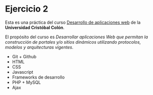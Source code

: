 # Ejercicio 2

Esta es una práctica del curso [Desarrollo de aplicaciones web](https://av-exactas.ucc.mx/course/view.php?id=296) de la **Universidad Cristóbal Colón**.

El propósito del curso es *Desarrollar aplicaciones Web que permitan la construcción de portales y/o sitios dinámicos utilizando protocolos, modelos y arquitecturas vigentes*.

* Git + Github
* HTML
* CSS
* Javascript
* Frameworks de desarrollo
* PHP + MySQL
* Ajax
